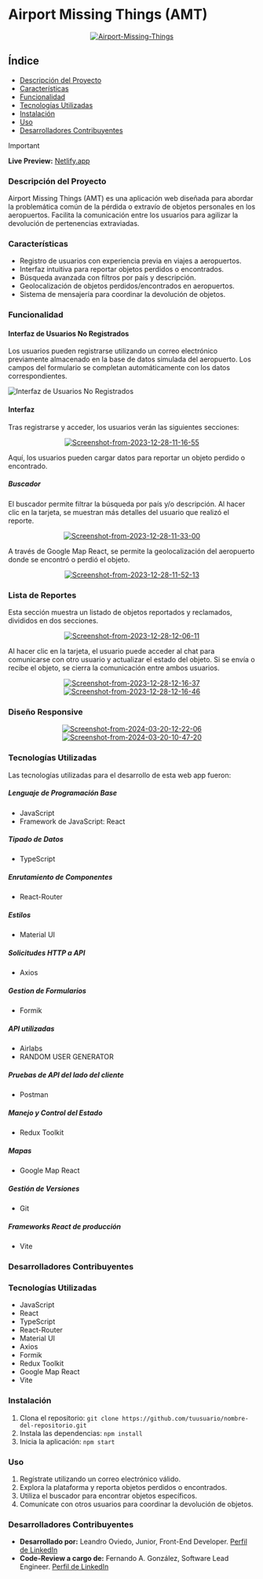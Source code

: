 # Airport Missing Things (AMT)

<div align="center">
 <a href="https://ibb.co/Zm93B4Z"><img src="https://i.ibb.co/YZg6cnr/Airport-Missing-Things.png" alt="Airport-Missing-Things" border="0"></a>
</div>

## Índice

- [Descripción del Proyecto](#descripción-del-proyecto)
- [Características](#características)
- [Funcionalidad](#funcionalidad)
- [Tecnologías Utilizadas](#tecnologías-utilizadas)
- [Instalación](#instalación)
- [Uso](#uso)
- [Desarrolladores Contribuyentes](#desarrolladores-contribuyentes)
>[!important]
>**Live Preview:** [Netlify.app](https://meek-naiad-b597cb.netlify.app/)


### Descripción del Proyecto

Airport Missing Things (AMT) es una aplicación web diseñada para abordar la problemática común de la pérdida o extravío de objetos personales en los aeropuertos. Facilita la comunicación entre los usuarios para agilizar la devolución de pertenencias extraviadas.

### Características

- Registro de usuarios con experiencia previa en viajes a aeropuertos.
- Interfaz intuitiva para reportar objetos perdidos o encontrados.
- Búsqueda avanzada con filtros por país y descripción.
- Geolocalización de objetos perdidos/encontrados en aeropuertos.
- Sistema de mensajería para coordinar la devolución de objetos.

### Funcionalidad

#### Interfaz de Usuarios No Registrados

Los usuarios pueden registrarse utilizando un correo electrónico previamente almacenado en la base de datos simulada del aeropuerto. Los campos del formulario se completan automáticamente con los datos correspondientes.

![Interfaz de Usuarios No Registrados](https://i.postimg.cc/tJjpgkBm/Screenshot-from-2023-12-27-23-05-06.png)

#### Interfaz

Tras registrarse y acceder, los usuarios verán las siguientes secciones:

<div align="center">
 <a href="https://ibb.co/4KBZ43C"><img src="https://i.ibb.co/mbQChgd/Screenshot-from-2023-12-28-11-16-55.png" alt="Screenshot-from-2023-12-28-11-16-55" border="0"></a>
</div>

Aquí, los usuarios pueden cargar datos para reportar un objeto perdido o encontrado.

##### Buscador

El buscador permite filtrar la búsqueda por país y/o descripción. Al hacer clic en la tarjeta, se muestran más detalles del usuario que realizó el reporte.

<div align="center">
 <a href="https://ibb.co/x1hxw8Z"><img src="https://i.ibb.co/pf2YNrq/Screenshot-from-2023-12-28-11-33-00.png" alt="Screenshot-from-2023-12-28-11-33-00" border="0"></a>
</div>

A través de Google Map React, se permite la geolocalización del aeropuerto donde se encontró o perdió el objeto.

<div align="center">
 <a href="https://ibb.co/zFk3fTZ"><img src="https://i.ibb.co/1MSC2tT/Screenshot-from-2023-12-28-11-52-13.png" alt="Screenshot-from-2023-12-28-11-52-13" border="0"></a>
</div>

### Lista de Reportes

Esta sección muestra un listado de objetos reportados y reclamados, divididos en dos secciones.

<div align="center">
 <a href="https://ibb.co/XpM25BY"><img src="https://i.ibb.co/3WQrFXR/Screenshot-from-2023-12-28-12-06-11.png" alt="Screenshot-from-2023-12-28-12-06-11" border="0"></a>
</div>

Al hacer clic en la tarjeta, el usuario puede acceder al chat para comunicarse con otro usuario y actualizar el estado del objeto. Si se envía o recibe el objeto, se cierra la comunicación entre ambos usuarios.

<div align="center">
 <a href="https://ibb.co/yBzgnGK"><img src="https://i.ibb.co/YT5f7YJ/Screenshot-from-2023-12-28-12-16-37.png" alt="Screenshot-from-2023-12-28-12-16-37" border="0"></a>
</div>

<div align="center">
 <a href="https://ibb.co/P5Vwh1S"><img src="https://i.ibb.co/zStGRPk/Screenshot-from-2023-12-28-12-16-46.png" alt="Screenshot-from-2023-12-28-12-16-46" border="0"></a>
</div>

### Diseño Responsive

<div align="center">
<a href="https://ibb.co/DWNzrst"><img src="https://i.ibb.co/1Q37zhL/Screenshot-from-2024-03-20-12-22-06.png" alt="Screenshot-from-2024-03-20-12-22-06" border="0"></a>
</div>
 
</div>
<div align="center">
<a href="https://ibb.co/4JGX4SZ"><img src="https://i.ibb.co/52ySsjW/Screenshot-from-2024-03-20-10-47-20.png" alt="Screenshot-from-2024-03-20-10-47-20" border="0"></a>
</div>

### Tecnologías Utilizadas

Las tecnologías utilizadas para el desarrollo de esta web app fueron:

##### Lenguaje de Programación Base

- JavaScript
- Framework de JavaScript: React

##### Tipado de Datos

- TypeScript

##### Enrutamiento de Componentes

- React-Router

##### Estilos

- Material UI

##### Solicitudes HTTP a API

- Axios

##### Gestion de Formularios

- Formik

##### API utilizadas

- Airlabs
- RANDOM USER GENERATOR

##### Pruebas de API del lado del cliente

- Postman

##### Manejo y Control del Estado

- Redux Toolkit

##### Mapas

- Google Map React

##### Gestión de Versiones

- Git

##### Frameworks React de producción

- Vite

### Desarrolladores Contribuyentes

### Tecnologías Utilizadas

- JavaScript
- React
- TypeScript
- React-Router
- Material UI
- Axios
- Formik
- Redux Toolkit
- Google Map React
- Vite

### Instalación

1. Clona el repositorio: `git clone https://github.com/tuusuario/nombre-del-repositorio.git`
2. Instala las dependencias: `npm install`
3. Inicia la aplicación: `npm start`

### Uso

1. Regístrate utilizando un correo electrónico válido.
2. Explora la plataforma y reporta objetos perdidos o encontrados.
3. Utiliza el buscador para encontrar objetos específicos.
4. Comunícate con otros usuarios para coordinar la devolución de objetos.


### Desarrolladores Contribuyentes

- **Desarrollado por:** Leandro Oviedo, Junior, Front-End Developer. [Perfil de LinkedIn](https://www.linkedin.com/in/leandro-oviedo-418b3b2a4/)
- **Code-Review a cargo de:** Fernando A. González, Software Lead Engineer. [Perfil de LinkedIn](https://www.linkedin.com/in/fernando-a-gonzalez/)


